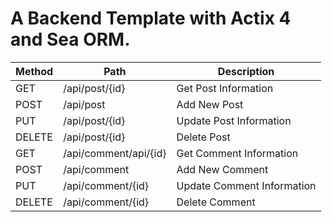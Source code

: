 # A Backend Template with Actix 4 and Sea ORM. 



| Method 	| Path                  	| Description                	|
|--------	|-----------------------	|----------------------------	|
| GET    	| /api/post/{id}        	| Get Post Information       	|
| POST   	| /api/post             	| Add New Post               	|
| PUT    	| /api/post/{id}        	| Update Post Information    	|
| DELETE 	| /api/post/{id}        	| Delete Post                	|
| GET    	| /api/comment/api/{id} 	| Get Comment Information    	|
| POST   	| /api/comment          	| Add New Comment            	|
| PUT    	| /api/comment/{id}     	| Update Comment Information 	|
| DELETE 	| /api/comment/{id}     	| Delete Comment             	|